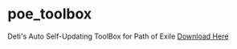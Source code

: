 # poe_toolbox
Deti's Auto Self-Updating ToolBox for Path of Exile 
[Download Here](https://github.com/Ne4m/poe_toolbox/releases/tag/release)
